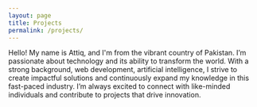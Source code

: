 ```yaml
---
layout: page
title: Projects
permalink: /projects/
---
```


Hello! My name is Attiq, and I'm from the vibrant country of Pakistan. I’m passionate about technology and its ability to transform the world. With a strong background, web development, artificial intelligence, I strive to create impactful solutions and continuously expand my knowledge in this fast-paced industry. I’m always excited to connect with like-minded individuals and contribute to projects that drive innovation.
